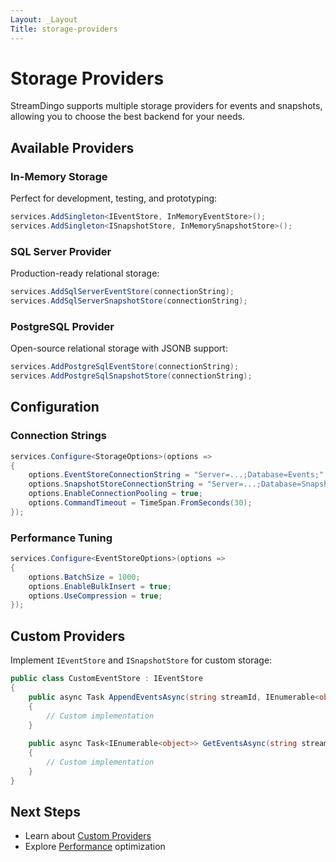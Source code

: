 ```yaml
---
Layout: _Layout
Title: storage-providers
---
```

# Storage Providers

StreamDingo supports multiple storage providers for events and snapshots, allowing you to choose the best backend for your needs.

## Available Providers

### In-Memory Storage
Perfect for development, testing, and prototyping:

```csharp
services.AddSingleton<IEventStore, InMemoryEventStore>();
services.AddSingleton<ISnapshotStore, InMemorySnapshotStore>();
```

### SQL Server Provider
Production-ready relational storage:

```csharp
services.AddSqlServerEventStore(connectionString);
services.AddSqlServerSnapshotStore(connectionString);
```

### PostgreSQL Provider
Open-source relational storage with JSONB support:

```csharp
services.AddPostgreSqlEventStore(connectionString);
services.AddPostgreSqlSnapshotStore(connectionString);
```

## Configuration

### Connection Strings
```csharp
services.Configure<StorageOptions>(options =>
{
    options.EventStoreConnectionString = "Server=...;Database=Events;";
    options.SnapshotStoreConnectionString = "Server=...;Database=Snapshots;";
    options.EnableConnectionPooling = true;
    options.CommandTimeout = TimeSpan.FromSeconds(30);
});
```

### Performance Tuning
```csharp
services.Configure<EventStoreOptions>(options =>
{
    options.BatchSize = 1000;
    options.EnableBulkInsert = true;
    options.UseCompression = true;
});
```

## Custom Providers

Implement `IEventStore` and `ISnapshotStore` for custom storage:

```csharp
public class CustomEventStore : IEventStore
{
    public async Task AppendEventsAsync(string streamId, IEnumerable<object> events)
    {
        // Custom implementation
    }
    
    public async Task<IEnumerable<object>> GetEventsAsync(string streamId, long fromVersion = 0)
    {
        // Custom implementation
    }
}
```

## Next Steps

- Learn about [Custom Providers](../advanced/custom-providers.html)
- Explore [Performance](../advanced/performance.html) optimization
